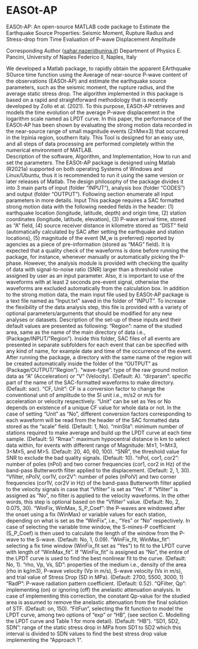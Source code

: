 # EASOt-AP
EASOt-AP: An open-source MATLAB code package to Estimate the Earthquake Source Properties: Seismic Moment, Rupture Radius and Stress-drop from Time Evaluation of P-wave Displacement Amplitude

Corresponding Author (sahar.nazeri@unina.it)
Department of Physics E. Pancini, University of Naples Federico II, Naples, Italy


We developed a Matlab package, to rapidly obtain the apparent EArthquake SOurce time function using the Average of near-source P-wave content of the observations (EASOt-AP) and estimate the earthquake source parameters, such as the seismic moment, the rupture radius, and the average static stress drop. The algorithm implemented in this package is based on a rapid and straightforward methodology that is recently developed by Zollo et al. (2021). To this purpose, EASOt-AP retrieves and models the time evolution of the average P-wave displacement in the logarithm scale named as LPDT curve. In this paper, the performance of the EASOt-AP has been shown by evaluating the strong motion data recorded in the near-source range of small magnitude events (2≤Mw≤3) that occurred in the Irpinia region, southern Italy. This Tool is designed for an easy use, and all steps of data processing are performed completely within the numerical environment of MATLAB.  
Description of the software, Algorithm, and Implementation, How to run and set the parameters.
The EASOt-AP package is designed using Matlab (R2021a) supported on both operating Systems of Windows and Linux/Ubuntu, thus it is recommended to run it using the same version or later releases of Matlab. The design philosophy of the package divides it into 3 main parts of input (folder “INPUT”), analysis box (folder “CODES”) and output (folder “OUTPUT”). 
Following section enumerate all input parameters in more details. 
Input
This package requires a SAC formatted strong motion data with the following needed fields in the header: (1) earthquake location (longitude, latitude, depth) and origin time, (2) station coordinates (longitude, latitude, elevation), (3) P-wave arrival time, stored as “A” field, (4) source receiver distance in kilometre stored as “DIST” field (automatically calculated by SAC after setting the earthquake and station locations), (5) magnitude of the event (M_w is preferred) reported by agencies as a piece of pre-information (stored as “MAG” field). 
It is expected that a quality check of the waveforms is done before running the package, for instance, whenever manually or automatically picking the P-phase. However, the analysis module is provided with checking the quality of data with signal-to-noise ratio (SNR) larger than a threshold value assigned by user as an input parameter. Also, it is important to use of the waveforms with at least 2 seconds pre-event signal, otherwise the waveforms are excluded automatically from the calculation box.
In addition to the strong motion data, the main input file used by EASOt-AP package is a text file named as “Input.txt” saved in the folder of “INPUT”. To increase the flexibility of the data analysis step, this file is provided with a variety of optional parameters/arguments that should be modified for any new analyses or datasets. Description of the set-up of these inputs and their default values are presented as following:
	“Region”: name of the studied area, same as the name of the main directory of data i.e., (Package/INPUT/”Region”). Inside this folder, SAC files of all events are presented in separate subfolders for each event that can be specified with any kind of name, for example date and time of the occurrence of the event. After running the package, a directory with the same name of the region will be created automatically inside the folder of the “OUTPUT” as (Package/OUTPUT/”Region”).
	 “wave-type”: type of the raw ground motion data as “A” (Acceleration) or “V” (Velocity). (Default: A).
	“dirparam”: specific part of the name of the SAC-formatted waveforms to make directory. (Default: *sac*).
	“CF, Unit”: CF is a conversion factor to change the conventional unit of amplitude to the SI unit i.e., m/s2 or m/s for acceleration or velocity respectively. “Unit” can be set as Yes or No depends on existence of a unique CF value for whole data or not.  In the case of setting “Unit” as “No”, different conversion factors corresponding to each waveform will be read from the header of the SAC formatted data stored as the “scale” field. (Default: 1, No). 
	“minSta”: minimum number of stations required to make average and build up the LPDT curve at each time sample. (Default: 5)
	“Rmax”: maximum hypocentral distance in km to select data within, for events with different range of Magnitude: M≤1, 1<M≤3, 3<M≤5, and M>5. (Default: 20, 40, 60, 100).
	“SNR”, the threshold value for SNR to exclude the bad quality signals. (Default: 10).
	“nPol, cor1, cor2”: number of poles (nPol) and two corner frequencies (cor1, cor2 in Hz) of the band-pass Butterworth filter applied to the displacement. (Default: 2, 1, 30).
	“Vfilter, nPolV, cor1V, cor2V”: number of poles (nPolV) and two corner frequencies (cor1V, cor2V in Hz) of the band-pass Butterworth filter applied to the velocity signals in case that “Vfilter” is set as “Yes”. If “Vfilter” is assigned as “No”, no filter is applied to the velocity waveforms. In the other words, this step is optional based on the “Vfilter” value. (Default: No, 2, 0.075, 30).
	“WinFix, WinMax, S_P_Coef”: the P-waves are windowed after the onset using a fix (WinMax) or variable values for each station, depending on what is set as the “WinFix”, i.e., “Yes” or “No” respectively. In case of selecting the variable time window, the S-mines-P coefficient (S_P_Coef) is then used to calculate the length of the window from the P-wave to the S-wave. (Default: No, 1, 0.09).
	“WinFix_fit, WinMax_fit”: selecting a fix time window (WinFix_fit set as “Yes”) to fit to the LPDT curve with length of “WinMax_fit”. If “WinFix_fit” is assigned as “No”, the entire of the LPDT curve is used to find the best nonlinear fit to the curve. (Default: No, 1). 
	“rho, Vp, Vs, SD”: properties of the medium i.e., density of the area (rho in kg/m3), P-wave velocity (Vp in m/s), S-wave velocity (Vs in m/s), and trial value of Stress Drop (SD in MPa). (Default: 2700, 5500, 3000, 1)
	“RadP”: P-wave radiation pattern coefficient. (Default: 0.52). 
	“QFilter, Qp”: implementing (on) or ignoring (off) the anelastic attenuation analysis. In case of implementing this correction, the constant Qp-value for the studied area is assumed to remove the anelastic attenuation from the final solution of STF. (Default: on, 150).
	“FitFun”, selecting the fit function to model the LPDT curve, among two options of “exp” or “HB”, (see section C. Modelling the LPDT curve and Table 1 for more detail). (Default: “HB”).
	“SD1, SD2, SDN”: range of the static stress drop in MPa from SD1 to SD2 which this interval is divided to SDN values to find the best stress drop value implementing the “Approach 1”.
